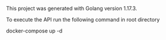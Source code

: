 This project was generated with Golang version 1.17.3.

To execute the API run the following command in root directory 

docker-compose up -d
